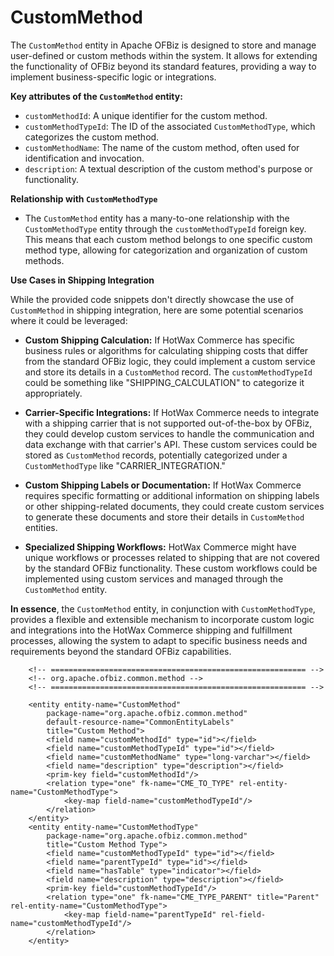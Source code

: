 # CustomMethod

The `CustomMethod` entity in Apache OFBiz is designed to store and manage user-defined or custom methods within the system. It allows for extending the functionality of OFBiz beyond its standard features, providing a way to implement business-specific logic or integrations.

**Key attributes of the `CustomMethod` entity:**

*   `customMethodId`: A unique identifier for the custom method.
*   `customMethodTypeId`: The ID of the associated `CustomMethodType`, which categorizes the custom method.
*   `customMethodName`: The name of the custom method, often used for identification and invocation.
*   `description`: A textual description of the custom method's purpose or functionality.

**Relationship with `CustomMethodType`**

*   The `CustomMethod` entity has a many-to-one relationship with the `CustomMethodType` entity through the `customMethodTypeId` foreign key. This means that each custom method belongs to one specific custom method type, allowing for categorization and organization of custom methods.

**Use Cases in Shipping Integration**

While the provided code snippets don't directly showcase the use of `CustomMethod` in shipping integration, here are some potential scenarios where it could be leveraged:

*   **Custom Shipping Calculation:** If HotWax Commerce has specific business rules or algorithms for calculating shipping costs that differ from the standard OFBiz logic, they could implement a custom service and store its details in a `CustomMethod` record. The `customMethodTypeId` could be something like "SHIPPING_CALCULATION" to categorize it appropriately.

*   **Carrier-Specific Integrations:** If HotWax Commerce needs to integrate with a shipping carrier that is not supported out-of-the-box by OFBiz, they could develop custom services to handle the communication and data exchange with that carrier's API. These custom services could be stored as `CustomMethod` records, potentially categorized under a `CustomMethodType` like "CARRIER_INTEGRATION."

*   **Custom Shipping Labels or Documentation:** If HotWax Commerce requires specific formatting or additional information on shipping labels or other shipping-related documents, they could create custom services to generate these documents and store their details in `CustomMethod` entities.

*   **Specialized Shipping Workflows:** HotWax Commerce might have unique workflows or processes related to shipping that are not covered by the standard OFBiz functionality. These custom workflows could be implemented using custom services and managed through the `CustomMethod` entity.

**In essence**, the `CustomMethod` entity, in conjunction with `CustomMethodType`, provides a flexible and extensible mechanism to incorporate custom logic and integrations into the HotWax Commerce shipping and fulfillment processes, allowing the system to adapt to specific business needs and requirements beyond the standard OFBiz capabilities.

```
    <!-- ========================================================= -->
    <!-- org.apache.ofbiz.common.method -->
    <!-- ========================================================= -->

    <entity entity-name="CustomMethod"
        package-name="org.apache.ofbiz.common.method"
        default-resource-name="CommonEntityLabels"
        title="Custom Method">
        <field name="customMethodId" type="id"></field>
        <field name="customMethodTypeId" type="id"></field>
        <field name="customMethodName" type="long-varchar"></field>
        <field name="description" type="description"></field>
        <prim-key field="customMethodId"/>
        <relation type="one" fk-name="CME_TO_TYPE" rel-entity-name="CustomMethodType">
            <key-map field-name="customMethodTypeId"/>
        </relation>
    </entity>
    <entity entity-name="CustomMethodType"
        package-name="org.apache.ofbiz.common.method"
        title="Custom Method Type">
        <field name="customMethodTypeId" type="id"></field>
        <field name="parentTypeId" type="id"></field>
        <field name="hasTable" type="indicator"></field>
        <field name="description" type="description"></field>
        <prim-key field="customMethodTypeId"/>
        <relation type="one" fk-name="CME_TYPE_PARENT" title="Parent" rel-entity-name="CustomMethodType">
            <key-map field-name="parentTypeId" rel-field-name="customMethodTypeId"/>
        </relation>
    </entity>

```
